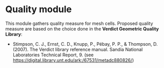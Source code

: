 # Quality module

This module gathers quality measure for mesh cells. Proposed quality measure are based on the choice done in the **Verdict Geometric Quality Library**:
- Stimpson, C. J., Ernst, C. D., Knupp, P., Pébay, P. P., & Thompson, D. (2007). The Verdict library reference manual. Sandia National Laboratories Technical Report, 9. (see https://digital.library.unt.edu/ark:/67531/metadc880826/)

